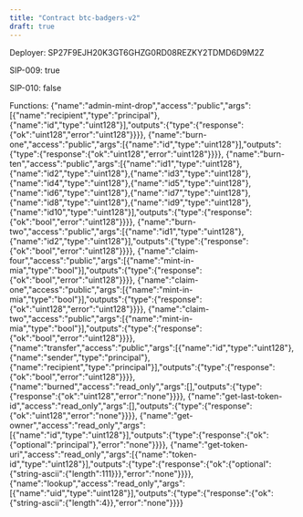 ```yaml
---
title: "Contract btc-badgers-v2"
draft: true
---
```

Deployer: SP27F9EJH20K3GT6GHZG0RD08REZKY2TDMD6D9M2Z

SIP-009: true

SIP-010: false

Functions:
{"name":"admin-mint-drop","access":"public","args":[{"name":"recipient","type":"principal"},{"name":"id","type":"uint128"}],"outputs":{"type":{"response":{"ok":"uint128","error":"uint128"}}}}, {"name":"burn-one","access":"public","args":[{"name":"id","type":"uint128"}],"outputs":{"type":{"response":{"ok":"uint128","error":"uint128"}}}}, {"name":"burn-ten","access":"public","args":[{"name":"id1","type":"uint128"},{"name":"id2","type":"uint128"},{"name":"id3","type":"uint128"},{"name":"id4","type":"uint128"},{"name":"id5","type":"uint128"},{"name":"id6","type":"uint128"},{"name":"id7","type":"uint128"},{"name":"id8","type":"uint128"},{"name":"id9","type":"uint128"},{"name":"id10","type":"uint128"}],"outputs":{"type":{"response":{"ok":"bool","error":"uint128"}}}}, {"name":"burn-two","access":"public","args":[{"name":"id1","type":"uint128"},{"name":"id2","type":"uint128"}],"outputs":{"type":{"response":{"ok":"bool","error":"uint128"}}}}, {"name":"claim-four","access":"public","args":[{"name":"mint-in-mia","type":"bool"}],"outputs":{"type":{"response":{"ok":"bool","error":"uint128"}}}}, {"name":"claim-one","access":"public","args":[{"name":"mint-in-mia","type":"bool"}],"outputs":{"type":{"response":{"ok":"uint128","error":"uint128"}}}}, {"name":"claim-two","access":"public","args":[{"name":"mint-in-mia","type":"bool"}],"outputs":{"type":{"response":{"ok":"bool","error":"uint128"}}}}, {"name":"transfer","access":"public","args":[{"name":"id","type":"uint128"},{"name":"sender","type":"principal"},{"name":"recipient","type":"principal"}],"outputs":{"type":{"response":{"ok":"bool","error":"uint128"}}}}, {"name":"burned","access":"read_only","args":[],"outputs":{"type":{"response":{"ok":"uint128","error":"none"}}}}, {"name":"get-last-token-id","access":"read_only","args":[],"outputs":{"type":{"response":{"ok":"uint128","error":"none"}}}}, {"name":"get-owner","access":"read_only","args":[{"name":"id","type":"uint128"}],"outputs":{"type":{"response":{"ok":{"optional":"principal"},"error":"none"}}}}, {"name":"get-token-uri","access":"read_only","args":[{"name":"token-id","type":"uint128"}],"outputs":{"type":{"response":{"ok":{"optional":{"string-ascii":{"length":111}}},"error":"none"}}}}, {"name":"lookup","access":"read_only","args":[{"name":"uid","type":"uint128"}],"outputs":{"type":{"response":{"ok":{"string-ascii":{"length":4}},"error":"none"}}}}
